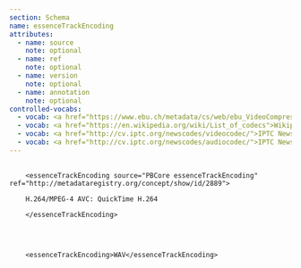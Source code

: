 ```yaml
---
section: Schema
name: essenceTrackEncoding
attributes:
  - name: source
    note: optional
  - name: ref
    note: optional
  - name: version
    note: optional
  - name: annotation
    note: optional
controlled-vocabs:
  - vocab: <a href="https://www.ebu.ch/metadata/cs/web/ebu_VideoCompressionCodeCS_p.xml.htm">EBU Video Compression Code</a>
  - vocab: <a href="https://en.wikipedia.org/wiki/List_of_codecs">Wikipedia List of Codecs</a>
  - vocab: <a href="http://cv.iptc.org/newscodes/videocodec/">IPTC NewsCodes video codec</a>
  - vocab: <a href="http://cv.iptc.org/newscodes/audiocodec/">IPTC NewsCodes audio codec</a>
---
```


<pre>
  <code>
    &lt;essenceTrackEncoding source=&quot;PBCore essenceTrackEncoding&quot; ref=&quot;http://metadataregistry.org/concept/show/id/2889&quot;&gt;<br>
    H.264/MPEG-4 AVC: QuickTime H.264<br>
    &lt;/essenceTrackEncoding&gt;<br>
  </code>
</pre>

<pre>
  <code>
    &lt;essenceTrackEncoding&gt;WAV&lt;/essenceTrackEncoding&gt;
  </code>
</pre>
